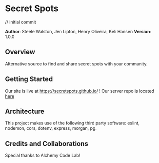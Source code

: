 # Secret Spots

// initial commit 

**Author**: Steele Walston, Jen Lipton, Henry Oliveira, Keli Hansen
**Version**: 1.0.0

## Overview
Alternative source to find and share secret spots with your community. 


## Getting Started
Our site is live at https://secretspots.github.io/ ! Our server repo is located [here](https://github.com/SecretSpots/secret-spot-server)

## Architecture
This project makes use of the following third party software: eslint, nodemon, cors, dotenv, express, morgan, pg.

## Credits and Collaborations
Special thanks to Alchemy Code Lab!
